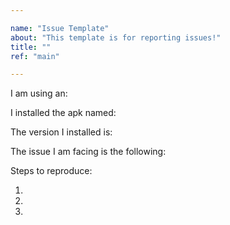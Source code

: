 ```yaml
---

name: "Issue Template"
about: "This template is for reporting issues!"
title: ""
ref: "main"

---
```


<!-- 

Before filing an issue, please try to install the latest debug variant of the apk. The debug variant and release variant are always posted together on the release page. For convenience, all versions are available for download from this server. The pattern for each download url is the same.

  http://gitea.codingmerc.com/michael/EO1/releases/download/<version>/app-<variant>.apk

  <version> can be 1.1.0-rc1 for example
  <variant> is always one of the two values: release, debug

The debug variant will print additional information on the screen at runtime that may help identify the issue you are facing.

After installing, testing, and running the latest debug variant, please try to fill out as much information as possible below.

PLEASE DON'T POST ANY PRIVATE USER CREDENTIALS OR PUBLIC NETWORK INFORMATION!!!

-->

<!-- If you are having an issue with the picture frame, please state wether you are working with an EO1 or EO2 -->
I am using an:

<!-- Please mention the name of apk you have an issue with (e.g. app-release.apk, app-debug.apk) -->
I installed the apk named:

<!-- Please mention the version of apk you have an issue with (e.g. 1.1.0-rc1) -->
The version I installed is:

The issue I am facing is the following:

Steps to reproduce:

1.
1.
1.

